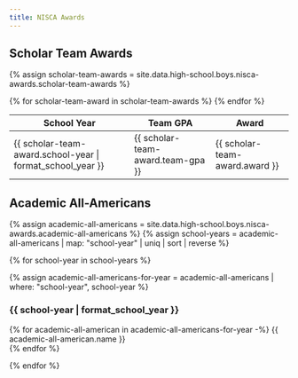 ```yaml
---
title: NISCA Awards
---
```


## Scholar Team Awards

{% assign scholar-team-awards = site.data.high-school.boys.nisca-awards.scholar-team-awards %}

<table>
  <thead>
    <tr>
      <th>School Year</th>
      <th>Team GPA</th>
      <th>Award</th>
    </tr>
  </thead>
  <tbody>
    {% for scholar-team-award in scholar-team-awards %}
      <tr>
        <td>{{ scholar-team-award.school-year | format_school_year }}</td>
        <td>{{ scholar-team-award.team-gpa }}</td>
        <td>{{ scholar-team-award.award }}</td>
      </tr>
    {% endfor %}
  </tbody>
</table>

## Academic All-Americans

{% assign academic-all-americans = site.data.high-school.boys.nisca-awards.academic-all-americans %}
{% assign school-years = academic-all-americans | map: "school-year" | uniq | sort | reverse %}

{% for school-year in school-years %}

{% assign academic-all-americans-for-year = academic-all-americans | where: "school-year", school-year %}

### {{ school-year | format_school_year }}

{% for academic-all-american in academic-all-americans-for-year -%}
  {{ academic-all-american.name }} <br>
{% endfor %}

{% endfor %}

